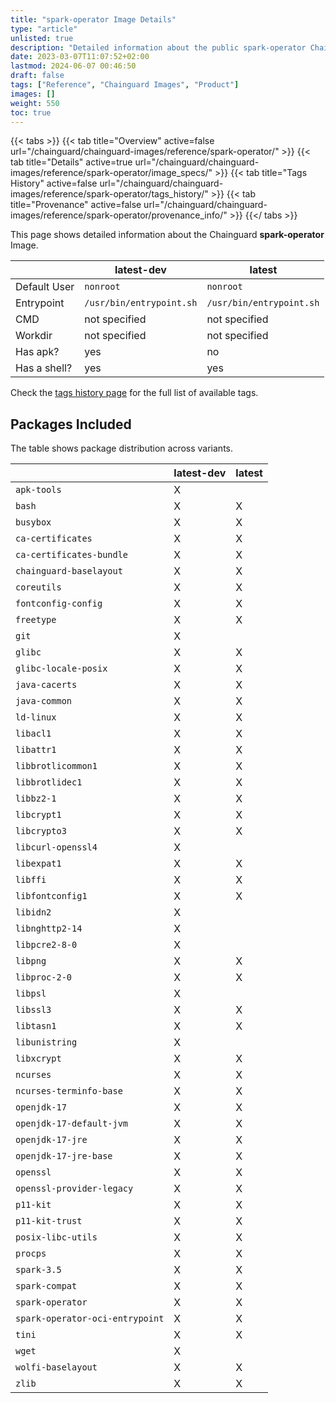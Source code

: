 ```yaml
---
title: "spark-operator Image Details"
type: "article"
unlisted: true
description: "Detailed information about the public spark-operator Chainguard Image."
date: 2023-03-07T11:07:52+02:00
lastmod: 2024-06-07 00:46:50
draft: false
tags: ["Reference", "Chainguard Images", "Product"]
images: []
weight: 550
toc: true
---
```


{{< tabs >}}
{{< tab title="Overview" active=false url="/chainguard/chainguard-images/reference/spark-operator/" >}}
{{< tab title="Details" active=true url="/chainguard/chainguard-images/reference/spark-operator/image_specs/" >}}
{{< tab title="Tags History" active=false url="/chainguard/chainguard-images/reference/spark-operator/tags_history/" >}}
{{< tab title="Provenance" active=false url="/chainguard/chainguard-images/reference/spark-operator/provenance_info/" >}}
{{</ tabs >}}

This page shows detailed information about the Chainguard **spark-operator** Image.

|              | latest-dev               | latest                   |
|--------------|--------------------------|--------------------------|
| Default User | `nonroot`                | `nonroot`                |
| Entrypoint   | `/usr/bin/entrypoint.sh` | `/usr/bin/entrypoint.sh` |
| CMD          | not specified            | not specified            |
| Workdir      | not specified            | not specified            |
| Has apk?     | yes                      | no                       |
| Has a shell? | yes                      | yes                      |

Check the [tags history page](/chainguard/chainguard-images/reference/spark-operator/tags_history/) for the full list of available tags.

## Packages Included
The table shows package distribution across variants.

|                                 | latest-dev | latest |
|---------------------------------|------------|--------|
| `apk-tools`                     | X          |        |
| `bash`                          | X          | X      |
| `busybox`                       | X          | X      |
| `ca-certificates`               | X          | X      |
| `ca-certificates-bundle`        | X          | X      |
| `chainguard-baselayout`         | X          | X      |
| `coreutils`                     | X          | X      |
| `fontconfig-config`             | X          | X      |
| `freetype`                      | X          | X      |
| `git`                           | X          |        |
| `glibc`                         | X          | X      |
| `glibc-locale-posix`            | X          | X      |
| `java-cacerts`                  | X          | X      |
| `java-common`                   | X          | X      |
| `ld-linux`                      | X          | X      |
| `libacl1`                       | X          | X      |
| `libattr1`                      | X          | X      |
| `libbrotlicommon1`              | X          | X      |
| `libbrotlidec1`                 | X          | X      |
| `libbz2-1`                      | X          | X      |
| `libcrypt1`                     | X          | X      |
| `libcrypto3`                    | X          | X      |
| `libcurl-openssl4`              | X          |        |
| `libexpat1`                     | X          | X      |
| `libffi`                        | X          | X      |
| `libfontconfig1`                | X          | X      |
| `libidn2`                       | X          |        |
| `libnghttp2-14`                 | X          |        |
| `libpcre2-8-0`                  | X          |        |
| `libpng`                        | X          | X      |
| `libproc-2-0`                   | X          | X      |
| `libpsl`                        | X          |        |
| `libssl3`                       | X          | X      |
| `libtasn1`                      | X          | X      |
| `libunistring`                  | X          |        |
| `libxcrypt`                     | X          | X      |
| `ncurses`                       | X          | X      |
| `ncurses-terminfo-base`         | X          | X      |
| `openjdk-17`                    | X          | X      |
| `openjdk-17-default-jvm`        | X          | X      |
| `openjdk-17-jre`                | X          | X      |
| `openjdk-17-jre-base`           | X          | X      |
| `openssl`                       | X          | X      |
| `openssl-provider-legacy`       | X          | X      |
| `p11-kit`                       | X          | X      |
| `p11-kit-trust`                 | X          | X      |
| `posix-libc-utils`              | X          | X      |
| `procps`                        | X          | X      |
| `spark-3.5`                     | X          | X      |
| `spark-compat`                  | X          | X      |
| `spark-operator`                | X          | X      |
| `spark-operator-oci-entrypoint` | X          | X      |
| `tini`                          | X          | X      |
| `wget`                          | X          |        |
| `wolfi-baselayout`              | X          | X      |
| `zlib`                          | X          | X      |

